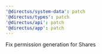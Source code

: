 ```yaml
---
'@directus/system-data': patch
'@directus/types': patch
'@directus/api': patch
'@directus/app': patch
---
```


Fix permission generation for Shares
